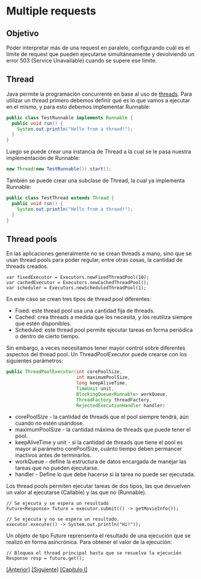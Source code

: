 # Multiple requests

## Objetivo
Poder interpretar más de una request en paralelo, configurando cuál es el límite de request que pueden ejecutarse simultáneamente y devolviendo un error 503 (Service Unavailable) cuando se supere ese límite.

## Thread
Java permite la programación concurrente en base al uso de [threads](https://docs.oracle.com/javase/tutorial/essential/concurrency/procthread.html). Para utilizar un thread primero debemos definir qué es lo que vamos a ejecutar en el mismo, y para esto debemos implementar Runnable:
```java
public class TestRunnable implements Runnable {
  public void run() {
    System.out.println("Hello from a thread!");
  }
}
```

Luego se puede crear una instancia de Thread a la cual se le pasa nuestra implementación de Runnable:
```java
new Thread(new TestRunnable()).start();
```

También se puede crear una subclase de Thread, la cual ya implementa Runnable:
```java
public class TestThread extends Thread {
  public void run() {
    System.out.println("Hello from a thread!");
  }
}
```

## Thread pools
En las aplicaciones generalmente no se crean threads a mano, sino que se usan thread pools para poder regular, entre otras cosas, la cantidad de threads creados.

```
var fixedExecutor = Executors.newFixedThreadPool(10);
var cachedExecutor = Executors.newCachedThreadPool();
var scheduler = Executors.newScheduledThreadPool(1);
```
En este caso se crean tres tipos de thread pool diferentes:
* Fixed: este thread pool usa una cantidad fija de threads. 
* Cached: crea threads a medida que los necesita, y los reutiliza siempre que estén disponibles.
* Scheduled: este thread pool permite ejecutar tareas en forma periódica o dentro de cierto tiempo.

Sin embargo, a veces necesitamos tener mayor control sobre diferentes aspectos del thread pool. Un ThreadPoolExecutor puede crearse con los siguientes parámetros:
```java
public ThreadPoolExecutor(int corePoolSize,
                          int maximumPoolSize,
                          long keepAliveTime,
                          TimeUnit unit,
                          BlockingQueue<Runnable> workQueue,
                          ThreadFactory threadFactory,
                          RejectedExecutionHandler handler)
```

* corePoolSize - la cantidad de threads que el pool siempre tendrá, aún cuando no estén usándose.
* maximumPoolSize - la cantidad máxima de threads que puede tener el pool.
* keepAliveTime y unit - si la cantidad de threads que tiene el pool es mayor al parámetro corePoolSize, cuánto tiempo deben permancer inactivos antes de terminarlos.
* workQueue - define la estructura de datos encargada de manejar las tareas que no pueden ejecutarse.
* handler - Define lo que debe hacerse si la tarea no puede ser ejecutada.

Los thread pools permiten ejecutar tareas de dos tipos, las que devuelven un valor al ejecutarse (Callable) y las que no (Runnable).
```
// Se ejecuta y se espera un resultado
Future<Response> future = executor.submit(() -> getMovieInfo());

// Se ejecuta y no se espera un resultado.
executor.execute(() -> System.out.println("Hi!"));
```
Un objeto de tipo Future reprensenta el resultado de una ejecución que se realizó en forma asincrónica. Para obtener el valor de la ejecución:
```
// Bloquea el thread principal hasta que se resuelva la ejecución
Response resp = future.get();
```


[[Anterior]](https://github.com/gamestoy/pierre/tree/1.2_http11) 
[[Siguiente]](https://github.com/gamestoy/pierre/tree/1.4_servlet) 
[[Capítulo I]](https://github.com/gamestoy/pierre/tree/1_webserver)
